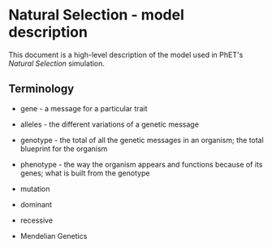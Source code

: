 # Natural Selection - model description

This document is a high-level description of the model used in PhET's _Natural Selection_ simulation.

## Terminology

* gene - a message for a particular trait
* alleles - the different variations of a genetic message
* genotype - the total of all the genetic messages in an organism; the total blueprint for the organism
* phenotype - the way the organism appears and functions because of its genes; what is built from the genotype

* mutation
* dominant
* recessive
* Mendelian Genetics

